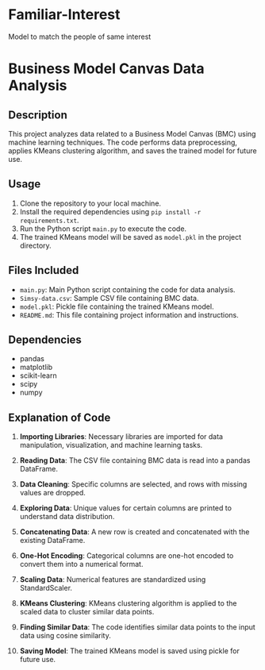# Familiar-Interest
Model to match the people of same interest
# Business Model Canvas Data Analysis

## Description

This project analyzes data related to a Business Model Canvas (BMC) using machine learning techniques. The code performs data preprocessing, applies KMeans clustering algorithm, and saves the trained model for future use.

## Usage

1. Clone the repository to your local machine.
2. Install the required dependencies using `pip install -r requirements.txt`.
3. Run the Python script `main.py` to execute the code.
4. The trained KMeans model will be saved as `model.pkl` in the project directory.

## Files Included

- `main.py`: Main Python script containing the code for data analysis.
- `Simsy-data.csv`: Sample CSV file containing BMC data.
- `model.pkl`: Pickle file containing the trained KMeans model.
- `README.md`: This file containing project information and instructions.

## Dependencies

- pandas
- matplotlib
- scikit-learn
- scipy
- numpy

## Explanation of Code

1. **Importing Libraries**: Necessary libraries are imported for data manipulation, visualization, and machine learning tasks.

2. **Reading Data**: The CSV file containing BMC data is read into a pandas DataFrame.

3. **Data Cleaning**: Specific columns are selected, and rows with missing values are dropped.

4. **Exploring Data**: Unique values for certain columns are printed to understand data distribution.

5. **Concatenating Data**: A new row is created and concatenated with the existing DataFrame.

6. **One-Hot Encoding**: Categorical columns are one-hot encoded to convert them into a numerical format.

7. **Scaling Data**: Numerical features are standardized using StandardScaler.

8. **KMeans Clustering**: KMeans clustering algorithm is applied to the scaled data to cluster similar data points.

9. **Finding Similar Data**: The code identifies similar data points to the input data using cosine similarity.

10. **Saving Model**: The trained KMeans model is saved using pickle for future use.


